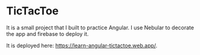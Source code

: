 # TicTacToe

It is a small project that I built to practice Angular. I use Nebular to decorate the app and firebase to deploy it. 

It is deployed here: https://learn-angular-tictactoe.web.app/.


